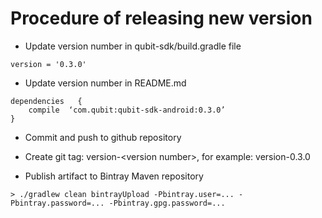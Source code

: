 
# Procedure of releasing new version

* Update version number in qubit-sdk/build.gradle file

```
version = '0.3.0'
```

* Update version number in README.md

```
dependencies   {
    compile  ‘com.qubit:qubit-sdk-android:0.3.0’
}
```

* Commit and push to github repository

* Create git tag: version-\<version number\>, for example: version-0.3.0

* Publish artifact to Bintray Maven repository

```
> ./gradlew clean bintrayUpload -Pbintray.user=... -Pbintray.password=... -Pbintray.gpg.password=...
```

